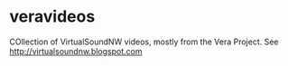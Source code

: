 veravideos
==========

COllection of VirtualSoundNW videos, mostly from the Vera Project. See http://virtualsoundnw.blogspot.com
